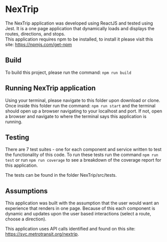 # NexTrip

The NexTrip application was developed using ReactJS and tested using Jest. It is a one page application that dynamically loads and displays the routes, directions, and stops.
<br/>This application requires npm to be installed, to install it please visit this site: https://npmjs.com/get-npm

## Build

To build this project, please run the command: `npm run build`

## Running NexTrip application

Using your terminal, please navigate to this folder upon download or clone. Once inside this folder run the command: `npm run start` and the terminal should open up a browser navigating to your localhost and port. If not, open a browser and navigate to where the terminal says this application is running.

## Testing

There are 7 test suites - one for each component and service written to test the functionality of this code. To run these tests run the command `npm run test` or run `npm run coverage` to see a breakdown of the coverage report for this application.

The tests can be found in the folder NexTrip/src/tests.

## Assumptions

This application was built with the assumption that the user would want an experience that renders in one page. Because of this each component is dynamic and updates upon the user based interactions (select a route, choose a direction).

This application uses API calls identified and found on this site: https://svc.metrotransit.org/nextrip.
